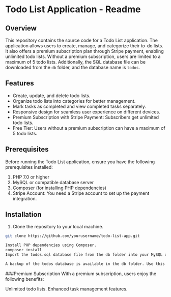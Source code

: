 # Todo List Application - Readme

## Overview

This repository contains the source code for a Todo List application. The application allows users to create, manage, and categorize their to-do lists. It also offers a premium subscription plan through Stripe payment, enabling unlimited todo lists. Without a premium subscription, users are limited to a maximum of 5 todo lists. Additionally, the SQL database file can be downloaded from the `db` folder, and the database name is `todos`.

## Features

- Create, update, and delete todo lists.
- Organize todo lists into categories for better management.
- Mark tasks as completed and view completed tasks separately.
- Responsive design for seamless user experience on different devices.
- Premium Subscription with Stripe Payment: Subscribers get unlimited todo lists.
- Free Tier: Users without a premium subscription can have a maximum of 5 todo lists.

## Prerequisites

Before running the Todo List application, ensure you have the following prerequisites installed:

1. PHP 7.0 or higher
2. MySQL or compatible database server
3. Composer (for installing PHP dependencies)
4. Stripe Account: You need a Stripe account to set up the payment integration.

## Installation

1. Clone the repository to your local machine.

```bash
git clone https://github.com/yourusername/todo-list-app.git

Install PHP dependencies using Composer.
composer install
Import the todos.sql database file from the db folder into your MySQL database server.

A backup of the todos database is available in the db folder. Use this file to restore the database or import it to another server.
```

###Premium Subscription
With a premium subscription, users enjoy the following benefits:

Unlimited todo lists.
Enhanced task management features.

